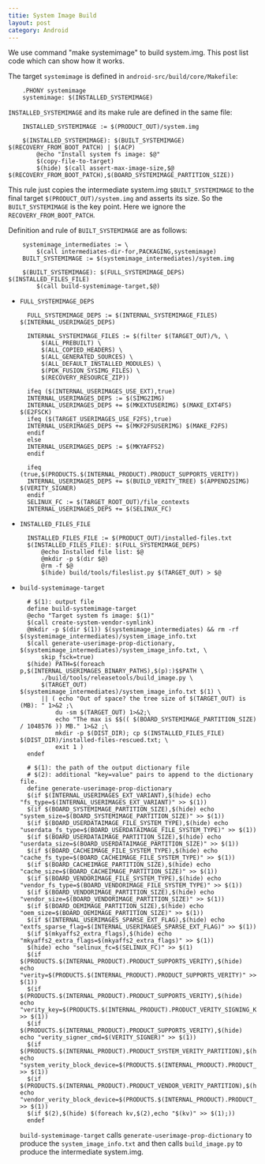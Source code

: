 ```yaml
---
titie: System Image Build
layout: post
category: Android
---
```


We use command "make systemimage" to build system.img. This post list code which can show how it works.

The target `systemimage` is defined in `android-src/build/core/Makefile`:

        .PHONY systemimage
        systemimage: $(INSTALLED_SYSTEMIMAGE)

`INSTALLED_SYSTEMIMAGE` and its make rule are defined in the same file:

        INSTALLED_SYSTEMIMAGE := $(PRODUCT_OUT)/system.img

        $(INSTALLED_SYSTEMIMAGE): $(BUILT_SYSTEMIMAGE) $(RECOVERY_FROM_BOOT_PATCH) | $(ACP)
            @echo "Install system fs image: $@"
            $(copy-file-to-target)
            $(hide) $(call assert-max-image-size,$@ $(RECOVERY_FROM_BOOT_PATCH),$(BOARD_SYSTEMIMAGE_PARTITION_SIZE))

This rule just copies the intermediate system.img `$BUILT_SYSTEMIMAGE` to the final target `$(PRODUCT_OUT)/system.img`
and asserts its size. So the `BUILT_SYSTEMIMAGE` is the key point. Here we ignore the `RECOVERY_FROM_BOOT_PATCH`.


Definition and rule of `BUILT_SYSTEMIMAGE` are as follows:

        systemimage_intermediates := \
            $(call intermediates-dir-for,PACKAGING,systemimage)
        BUILT_SYSTEMIMAGE := $(systemimage_intermediates)/system.img

        $(BUILT_SYSTEMIMAGE): $(FULL_SYSTEMIMAGE_DEPS) $(INSTALLED_FILES_FILE)
            $(call build-systemimage-target,$@)

* `FULL_SYSTEMIMAGE_DEPS`

        FULL_SYSTEMIMAGE_DEPS := $(INTERNAL_SYSTEMIMAGE_FILES) $(INTERNAL_USERIMAGES_DEPS)

        INTERNAL_SYSTEMIMAGE_FILES := $(filter $(TARGET_OUT)/%, \
            $(ALL_PREBUILT) \
            $(ALL_COPIED_HEADERS) \
            $(ALL_GENERATED_SOURCES) \
            $(ALL_DEFAULT_INSTALLED_MODULES) \
            $(PDK_FUSION_SYSIMG_FILES) \
            $(RECOVERY_RESOURCE_ZIP))

        ifeq ($(INTERNAL_USERIMAGES_USE_EXT),true)
        INTERNAL_USERIMAGES_DEPS := $(SIMG2IMG)
        INTERNAL_USERIMAGES_DEPS += $(MKEXTUSERIMG) $(MAKE_EXT4FS) $(E2FSCK)
        ifeq ($(TARGET_USERIMAGES_USE_F2FS),true)
        INTERNAL_USERIMAGES_DEPS += $(MKF2FSUSERIMG) $(MAKE_F2FS)
        endif
        else
        INTERNAL_USERIMAGES_DEPS := $(MKYAFFS2)
        endif

        ifeq (true,$(PRODUCTS.$(INTERNAL_PRODUCT).PRODUCT_SUPPORTS_VERITY))
        INTERNAL_USERIMAGES_DEPS += $(BUILD_VERITY_TREE) $(APPEND2SIMG) $(VERITY_SIGNER)
        endif
        SELINUX_FC := $(TARGET_ROOT_OUT)/file_contexts
        INTERNAL_USERIMAGES_DEPS += $(SELINUX_FC)

* `INSTALLED_FILES_FILE`

        INSTALLED_FILES_FILE := $(PRODUCT_OUT)/installed-files.txt
        $(INSTALLED_FILES_FILE): $(FULL_SYSTEMIMAGE_DEPS)
            @echo Installed file list: $@
            @mkdir -p $(dir $@)
            @rm -f $@
            $(hide) build/tools/fileslist.py $(TARGET_OUT) > $@

* `build-systemimage-target`

        # $(1): output file
        define build-systemimage-target
        @echo "Target system fs image: $(1)"
        $(call create-system-vendor-symlink)
        @mkdir -p $(dir $(1)) $(systemimage_intermediates) && rm -rf $(systemimage_intermediates)/system_image_info.txt
        $(call generate-userimage-prop-dictionary, $(systemimage_intermediates)/system_image_info.txt, \
            skip_fsck=true)
        $(hide) PATH=$(foreach p,$(INTERNAL_USERIMAGES_BINARY_PATHS),$(p):)$$PATH \
            ./build/tools/releasetools/build_image.py \
            $(TARGET_OUT) $(systemimage_intermediates)/system_image_info.txt $(1) \
            || ( echo "Out of space? the tree size of $(TARGET_OUT) is (MB): " 1>&2 ;\
                du -sm $(TARGET_OUT) 1>&2;\
                echo "The max is $$(( $(BOARD_SYSTEMIMAGE_PARTITION_SIZE) / 1048576 )) MB." 1>&2 ;\
                mkdir -p $(DIST_DIR); cp $(INSTALLED_FILES_FILE) $(DIST_DIR)/installed-files-rescued.txt; \
                exit 1 )
        endef

        # $(1): the path of the output dictionary file
        # $(2): additional "key=value" pairs to append to the dictionary file.
        define generate-userimage-prop-dictionary
        $(if $(INTERNAL_USERIMAGES_EXT_VARIANT),$(hide) echo "fs_type=$(INTERNAL_USERIMAGES_EXT_VARIANT)" >> $(1))
        $(if $(BOARD_SYSTEMIMAGE_PARTITION_SIZE),$(hide) echo "system_size=$(BOARD_SYSTEMIMAGE_PARTITION_SIZE)" >> $(1))
        $(if $(BOARD_USERDATAIMAGE_FILE_SYSTEM_TYPE),$(hide) echo "userdata_fs_type=$(BOARD_USERDATAIMAGE_FILE_SYSTEM_TYPE)" >> $(1))
        $(if $(BOARD_USERDATAIMAGE_PARTITION_SIZE),$(hide) echo "userdata_size=$(BOARD_USERDATAIMAGE_PARTITION_SIZE)" >> $(1))
        $(if $(BOARD_CACHEIMAGE_FILE_SYSTEM_TYPE),$(hide) echo "cache_fs_type=$(BOARD_CACHEIMAGE_FILE_SYSTEM_TYPE)" >> $(1))
        $(if $(BOARD_CACHEIMAGE_PARTITION_SIZE),$(hide) echo "cache_size=$(BOARD_CACHEIMAGE_PARTITION_SIZE)" >> $(1))
        $(if $(BOARD_VENDORIMAGE_FILE_SYSTEM_TYPE),$(hide) echo "vendor_fs_type=$(BOARD_VENDORIMAGE_FILE_SYSTEM_TYPE)" >> $(1))
        $(if $(BOARD_VENDORIMAGE_PARTITION_SIZE),$(hide) echo "vendor_size=$(BOARD_VENDORIMAGE_PARTITION_SIZE)" >> $(1))
        $(if $(BOARD_OEMIMAGE_PARTITION_SIZE),$(hide) echo "oem_size=$(BOARD_OEMIMAGE_PARTITION_SIZE)" >> $(1))
        $(if $(INTERNAL_USERIMAGES_SPARSE_EXT_FLAG),$(hide) echo "extfs_sparse_flag=$(INTERNAL_USERIMAGES_SPARSE_EXT_FLAG)" >> $(1))
        $(if $(mkyaffs2_extra_flags),$(hide) echo "mkyaffs2_extra_flags=$(mkyaffs2_extra_flags)" >> $(1))
        $(hide) echo "selinux_fc=$(SELINUX_FC)" >> $(1)
        $(if $(PRODUCTS.$(INTERNAL_PRODUCT).PRODUCT_SUPPORTS_VERITY),$(hide) echo "verity=$(PRODUCTS.$(INTERNAL_PRODUCT).PRODUCT_SUPPORTS_VERITY)" >> $(1))
        $(if $(PRODUCTS.$(INTERNAL_PRODUCT).PRODUCT_SUPPORTS_VERITY),$(hide) echo "verity_key=$(PRODUCTS.$(INTERNAL_PRODUCT).PRODUCT_VERITY_SIGNING_KEY)" >> $(1))
        $(if $(PRODUCTS.$(INTERNAL_PRODUCT).PRODUCT_SUPPORTS_VERITY),$(hide) echo "verity_signer_cmd=$(VERITY_SIGNER)" >> $(1))
        $(if $(PRODUCTS.$(INTERNAL_PRODUCT).PRODUCT_SYSTEM_VERITY_PARTITION),$(hide) echo "system_verity_block_device=$(PRODUCTS.$(INTERNAL_PRODUCT).PRODUCT_SYSTEM_VERITY_PARTITION)" >> $(1))
        $(if $(PRODUCTS.$(INTERNAL_PRODUCT).PRODUCT_VENDOR_VERITY_PARTITION),$(hide) echo "vendor_verity_block_device=$(PRODUCTS.$(INTERNAL_PRODUCT).PRODUCT_VENDOR_VERITY_PARTITION)" >> $(1))
        $(if $(2),$(hide) $(foreach kv,$(2),echo "$(kv)" >> $(1);))
        endef

    `build-systemimage-target` calls `generate-userimage-prop-dictionary` to produce the `system_image_info.txt` and then
    calls `build_image.py` to produce the intermediate system.img.
